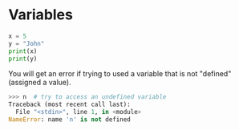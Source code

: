# Variables

```py
x = 5
y = "John"
print(x)
print(y)
```

You will get an error if trying to used a variable that is not "defined" (assigned a value).

```py
>>> n  # try to access an undefined variable
Traceback (most recent call last):
  File "<stdin>", line 1, in <module>
NameError: name 'n' is not defined
```